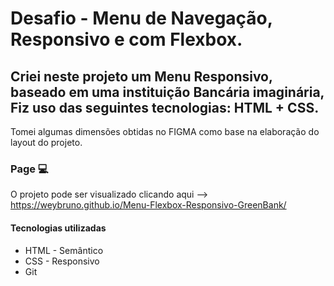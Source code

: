 # Desafio - Menu de Navegação, Responsivo e com Flexbox.

## Criei neste projeto um Menu Responsivo, baseado em uma instituição Bancária imaginária, Fiz uso das seguintes tecnologias: HTML + CSS. 
Tomei algumas dimensões obtidas no FIGMA como base na elaboração do layout do projeto.


### Page 💻
O projeto pode ser visualizado clicando aqui --> https://weybruno.github.io/Menu-Flexbox-Responsivo-GreenBank/

#### Tecnologias utilizadas
- HTML - Semântico
- CSS - Responsivo
- Git
